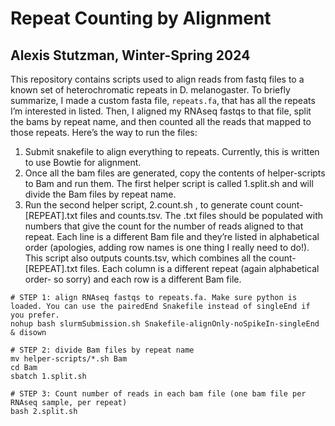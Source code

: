# Repeat Counting by Alignment
## Alexis Stutzman, Winter-Spring 2024
This repository contains scripts used to align reads from fastq files to a known set of heterochromatic repeats in D. melanogaster. To briefly summarize, I made a custom fasta file, `repeats.fa`, that has all the repeats I’m interested in listed. Then, I aligned my RNAseq fastqs to that file, split the bams by repeat name, and then counted all the reads that mapped to those repeats. Here’s the way to run the files:
1. Submit snakefile to align everything to repeats. Currently, this is written to use Bowtie for alignment.
2. Once all the bam files are generated, copy the contents of helper-scripts to Bam and run them. The first helper script is called 1.split.sh and will divide the Bam files by repeat name.
3. Run the second helper script, 2.count.sh , to generate count count-[REPEAT].txt files and counts.tsv. The .txt files should be populated with numbers that give the count for the number of reads aligned to that repeat. Each line is a different Bam file and they’re listed in alphabetical order (apologies, adding row names is one thing I really need to do!). This script also outputs counts.tsv, which combines all the count-[REPEAT].txt files. Each column is a different repeat (again alphabetical order- so sorry) and each row is a different Bam file.


```
# STEP 1: align RNAseq fastqs to repeats.fa. Make sure python is loaded. You can use the pairedEnd Snakefile instead of singleEnd if you prefer.
nohup bash slurmSubmission.sh Snakefile-alignOnly-noSpikeIn-singleEnd & disown

# STEP 2: divide Bam files by repeat name
mv helper-scripts/*.sh Bam
cd Bam
sbatch 1.split.sh

# STEP 3: Count number of reads in each bam file (one bam file per RNAseq sample, per repeat)
bash 2.split.sh
```
